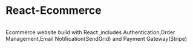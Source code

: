 # React-Ecommerce
<img src=" " />

Ecommerce website build with React ,includes Authentication,Order Management,Email Notification(SendGrid) and Payment Gateway(Stripe)
